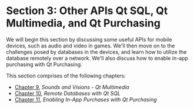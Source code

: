 # Section 3: Other APIs Qt SQL, Qt Multimedia, and Qt Purchasing

We will begin this section by discussing some useful APIs for mobile devices, such as audio and video in games. We'll then move on to the challenges posed by databases in the devices, and learn how to utilize the database remotely over a network. We'll also discuss how to enable in-app purchasing with Qt Purchasing.

This section comprises of the following chapters:

*   [Chapter 9](03c9a3bc-4baf-4494-a9b2-2f86bd1dcdff.xhtml), *Sounds and Visions - Qt Multimedia*
*   [Chapter 10](0b426c47-30a5-499e-96c8-33eb539b38f8.xhtml), *Remote Databases with Qt SQL*
*   [Chapter 11](6c506043-2533-4026-bd92-a1848b6c6d87.xhtml), *Enabling In-App Purchases with Qt Purchasing*